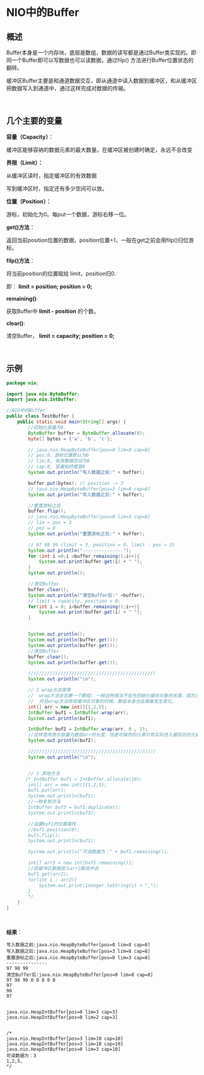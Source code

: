 # NIO中的Buffer

## 概述

Buffer本身是一个内存块，底层是数组，数据的读写都是通过Buffer类实现的。即同一个Buffer即可以写数据也可以读数据，通过filp() 方法进行Buffer位置状态的翻转。

缓冲区Buffer主要是和通道数据交互，即从通道中读入数据到缓冲区，和从缓冲区把数据写入到通道中，通过这样完成对数据的传输。

<br>

## 几个主要的变量

**容量（Capacity）**：

缓冲区能够容纳的数据元素的最大数量。在缓冲区被创建时确定，永远不会改变

**界限（Limit）：**

从缓冲区读时，指定缓冲区的有效数据

写到缓冲区时，指定还有多少空间可以放。

**位置（Position）：**

游标，初始化为0。每put一个数据，游标右移一位。

**get()方法**：

返回当前position位置的数据，position位置+1，一般在get之前会用filp()归位游标。

**filp()方法**：

将当前position的位置赋给 limit，position归0.

即： **limit = position;  position = 0;**

**remaining()**:

获取Buffer中 **limit - position** 的个数。

**clear()**:

清空Buffer， **limit = capacity;  position = 0;**

<br>

## 示例

```java
package nio;

import java.nio.ByteBuffer;
import java.nio.IntBuffer;

//NIO中的Buffer
public class TestBuffer {
    public static void main(String[] args) {
        //初始化容量为8.
        ByteBuffer buffer = ByteBuffer.allocate(8);
        byte[] bytes = {'a', 'b', 'c'};

        // java.nio.HeapByteBuffer[pos=0 lim=8 cap=8]
        // pos:0，游标位置默认为0
        // lim:8, 有效数据空间为8
        // cap:8, 容量始终都是8
        System.out.println("写入数据之前:" + buffer);

        buffer.put(bytes); // position -> 3
        // java.nio.HeapByteBuffer[pos=3 lim=8 cap=8]
        System.out.println("写入数据之后:" + buffer);

        //重置游标之后
        buffer.flip();
        // java.nio.HeapByteBuffer[pos=0 lim=3 cap=8]
        // lim = pos = 3
        // pos = 0
        System.out.println("重置游标之后:" + buffer);

        // 97 98 99 (limit = 3, position = 0, limit - pos = 3)
        System.out.println("---------------");
        for (int i =0;i <buffer.remaining();i++){
            System.out.print(buffer.get(i) + " ");
        }
        System.out.println();

        //清空Buffer
        buffer.clear();
        System.out.println("清空Buffer后:" +buffer);
        // limit = capacity, position = 0;
        for(int i = 0; i<buffer.remaining();i++){
            System.out.print(buffer.get(i) + " ");
        }


        System.out.println();
        System.out.println(buffer.get());
        System.out.println(buffer.get());
        //清空Buffer
        buffer.clear();
        System.out.println(buffer.get());

        ///////////////////////////////////////////////
        System.out.println("\n");

        // 2 wrap方法使用
        //  wrap方法会包裹一个数组: 一般这种用法不会先初始化缓存对象的长度，因为没有意义，最后还会被wrap所包裹的数组覆盖掉。
        //  并且wrap方法修改缓冲区对象的时候，数组本身也会跟着发生变化。
        int[] arr = new int[]{1,2,5};
        IntBuffer buf1 = IntBuffer.wrap(arr);
        System.out.println(buf1);

        IntBuffer buf2 = IntBuffer.wrap(arr, 0 , 2);
        //这样使用表示容量为数组arr的长度，但是可操作的元素只有实际进入缓存区的元素长度
        System.out.println(buf2);

        ///////////////////////////////////////////////
        System.out.println("\n");


        // 3 其他方法
       /* IntBuffer buf1 = IntBuffer.allocate(10);
        int[] arr = new int[]{1,2,5};
        buf1.put(arr);
        System.out.println(buf1);
        //一种复制方法
        IntBuffer buf3 = buf1.duplicate();
        System.out.println(buf3);

        //设置buf1的位置属性
        //buf1.position(0);
        buf1.flip();
        System.out.println(buf1);

        System.out.println("可读数据为：" + buf1.remaining());

        int[] arr2 = new int[buf1.remaining()];
        //将缓冲区数据放入arr2数组中去
        buf1.get(arr2);
        for(int i : arr2){
            System.out.print(Integer.toString(i) + ",");
        }
        */
    }
}

```

<br>

**结果**：

```
写入数据之前:java.nio.HeapByteBuffer[pos=0 lim=8 cap=8]
写入数据之后:java.nio.HeapByteBuffer[pos=3 lim=8 cap=8]
重置游标之后:java.nio.HeapByteBuffer[pos=0 lim=3 cap=8]
---------------
97 98 99 
清空Buffer后:java.nio.HeapByteBuffer[pos=0 lim=8 cap=8]
97 98 99 0 0 0 0 0 
97
98
97


java.nio.HeapIntBuffer[pos=0 lim=3 cap=3]
java.nio.HeapIntBuffer[pos=0 lim=2 cap=3]


/*
java.nio.HeapIntBuffer[pos=3 lim=10 cap=10]
java.nio.HeapIntBuffer[pos=3 lim=10 cap=10]
java.nio.HeapIntBuffer[pos=0 lim=3 cap=10]
可读数据为：3
1,2,5,
*/
```

<br>

